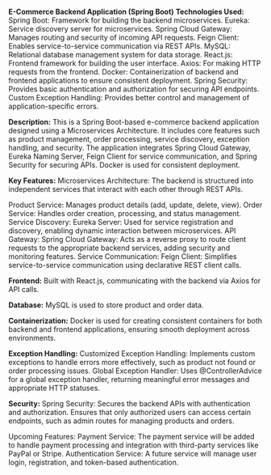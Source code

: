 **E-Commerce Backend Application (Spring Boot)**
**Technologies Used:**
Spring Boot: Framework for building the backend microservices.
Eureka: Service discovery server for microservices.
Spring Cloud Gateway: Manages routing and security of incoming API requests.
Feign Client: Enables service-to-service communication via REST APIs.
MySQL: Relational database management system for data storage.
React.js: Frontend framework for building the user interface.
Axios: For making HTTP requests from the frontend.
Docker: Containerization of backend and frontend applications to ensure consistent deployment.
Spring Security: Provides basic authentication and authorization for securing API endpoints.
Custom Exception Handling: Provides better control and management of application-specific errors.

**Description:**
This is a Spring Boot-based e-commerce backend application designed using a Microservices Architecture. It includes core features such as product management, order processing, service discovery, exception handling, and security. The application integrates Spring Cloud Gateway, Eureka Naming Server, Feign Client for service communication, and Spring Security for securing APIs. Docker is used for consistent deployment.

**Key Features:**
Microservices Architecture: The backend is structured into independent services that interact with each other through REST APIs.

Product Service: Manages product details (add, update, delete, view).
Order Service: Handles order creation, processing, and status management.
Service Discovery:
Eureka Server: Used for service registration and discovery, enabling dynamic interaction between microservices.
API Gateway:
Spring Cloud Gateway: Acts as a reverse proxy to route client requests to the appropriate backend services, adding security and monitoring features.
Service Communication:
Feign Client: Simplifies service-to-service communication using declarative REST client calls.

**Frontend:**
Built with React.js, communicating with the backend via Axios for API calls.

**Database:**
MySQL is used to store product and order data.

**Containerization:**
Docker is used for creating consistent containers for both backend and frontend applications, ensuring smooth deployment across environments.

**Exception Handling:**
Customized Exception Handling: Implements custom exceptions to handle errors more effectively, such as product not found or order processing issues.
Global Exception Handler: Uses @ControllerAdvice for a global exception handler, returning meaningful error messages and appropriate HTTP statuses.

**Security:**
Spring Security: Secures the backend APIs with authentication and authorization. Ensures that only authorized users can access certain endpoints, such as admin routes for managing products and orders.

Upcoming Features:
Payment Service: The payment service will be added to handle payment processing and integration with third-party services like PayPal or Stripe.
Authentication Service: A future service will manage user login, registration, and token-based authentication.

